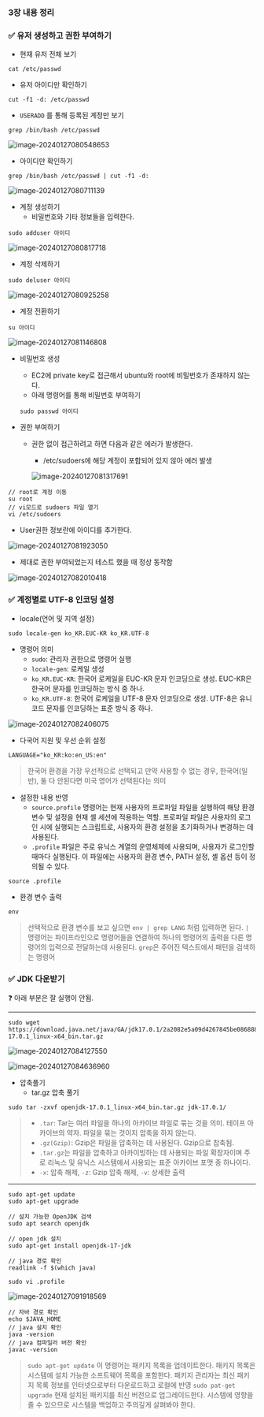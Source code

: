 ### 3장 내용 정리

### ✅ 유저 생성하고 권한 부여하기

- 현재 유저 전체 보기

```ubuntu
cat /etc/passwd
```

- 유저 아이디만 확인하기

```
cut -f1 -d: /etc/passwd
```

- `USERADD` 를 통해 등록된 계정만 보기

```
grep /bin/bash /etc/passwd
```



![image-20240127080548653](assets/image-20240127080548653.png)

- 아이디만 확인하기

```
grep /bin/bash /etc/passwd | cut -f1 -d:
```

![image-20240127080711139](assets/image-20240127080711139.png)

- 계정 생성하기
  - 비밀번호와 기타 정보들을 입력한다.

```
sudo adduser 아이디
```

![image-20240127080817718](assets/image-20240127080817718.png)

- 계정 삭제하기

```
sudo deluser 아이디
```

![image-20240127080925258](assets/image-20240127080925258.png)

- 계정 전환하기

```
su 아이디
```

![image-20240127081146808](assets/image-20240127081146808.png)

- 비밀번호 생성

  - EC2에 private key로 접근해서 ubuntu와 root에 비밀번호가 존재하지 않는다.
  - 아래 명령어를 통해 비밀번호 부여하기

  ```
  sudo passwd 아이디
  ```

- 권한 부여하기

  - 권한 없이 접근하려고 하면 다음과 같은 에러가 발생한다.

    - /etc/sudoers에 해당 계정이 포함되어 있지 않아 에러 발생

    ![image-20240127081317691](assets/image-20240127081317691.png)

```
// root로 계정 이동
su root
// vi모드로 sudoers 파일 열기
vi /etc/sudoers
```

- User권한 정보란에 아이디를 추가한다.

![image-20240127081923050](assets/image-20240127081923050.png)

- 제대로 권한 부여되었는지 테스트 했을 때 정상 동작함

![image-20240127082010418](assets/image-20240127082010418.png)

### ✅ 계정별로 UTF-8 인코딩 설정

- locale(언어 및 지역 설정)

```
sudo locale-gen ko_KR.EUC-KR ko_KR.UTF-8
```

- 명령어 의미
  - `sudo`: 관리자 권한으로 명령어 실행
  - `locale-gen`: 로케일 생성
  - `ko_KR.EUC-KR`: 한국어 로케일을 EUC-KR 문자 인코딩으로 생성. EUC-KR은 한국어 문자를 인코딩하는 방식 중 하나.
  - `ko_KR.UTF-8`: 한국어 로케일을 UTF-8 문자 인코딩으로 생성. UTF-8은 유니코드 문자를 인코딩하는 표준 방식 중 하나.

![image-20240127082406075](assets/image-20240127082406075.png)

- 다국어 지원 및 우선 순위 설정

```
LANGUAGE="ko_KR:ko:en_US:en"
```

> 한국어 환경을 가장 우선적으로 선택되고 만약 사용할 수 없는 경우, 한국어(일반), 둘 다 안된다면 미국 영어가 선택된다는 의미

- 설정한 내용 반영
  - `source.profile` 명령어는 현재 사용자의 프로파일 파일을 실행하여 해당 환경 변수 및 설정을 현재 셸 세션에 적용하는 역할. 프로파일 파일은 사용자의 로그인 시에 실행되는 스크립트로, 사용자의 환경 설정을 초기화하거나 변경하는 데 사용된다.
  - `.profile` 파일은 주로 유닉스 계열의 운영체제에 사용되며, 사용자가 로그인할 때마다 실행된다. 이 파일에는 사용자의 환경 변수, PATH 설정, 셸 옵션 등이 정의될 수 있다.

```
source .profile
```

- 환경 변수 출력

```
env
```

> 선택적으로 환경 변수를 보고 싶으면 `env | grep LANG` 처럼 입력하면 된다.
> `|` 명령어는 파이프라인으로 명령어들을 연결하여 하나의 명령어의 출력을 다른 명령어의 입력으로 전달하는데 사용된다.
> `grep`은 주어진 텍스트에서 패턴을 검색하는 명령어



### ✅ JDK 다운받기

❓ 아래 부분은 잘 실행이 안됨.

---

```
sudo wget https://download.java.net/java/GA/jdk17.0.1/2a2082e5a09d4267845be086888add4f/12/GPL/openjdk-17.0.1_linux-x64_bin.tar.gz
```



![image-20240127084127550](assets/image-20240127084127550.png)

![image-20240127084636960](assets/image-20240127084636960.png)

- 압축풀기
  - tar.gz 압축 풀기

```
sudo tar -zxvf openjdk-17.0.1_linux-x64_bin.tar.gz jdk-17.0.1/
```

> - `.tar`: Tar는 여러 파일을 하나의 아카이브 파일로 묶는 것을 의미. 테이프 아카이브의 약자. 파일을 묶는 것이지 압축을 하지 않는다.
> - `.gz(Gzip)`: Gzip은 파일을 압축하는 데 사용된다. Gzip으로 찹축됨.
> - `.tar.gz`는 파일을 압축하고 아카이빙하는 데 사용되는 파일 확장자이며 주로 리눅스 및 유닉스 시스템에서 사용되는 표준 아카이브 포맷 중 하나이다.
> - `-x`: 압축 해제, `-z`: Gzip 압축 해제, `-v`: 상세한 출력

---

```
sudo apt-get update
sudo apt-get upgrade

// 설치 가능한 OpenJDK 검색
sudo apt search openjdk

// open jdk 설치
sudo apt-get install openjdk-17-jdk

// java 경로 확인
readlink -f $(which java)

sudo vi .profile
```

![image-20240127091918569](assets/image-20240127091918569.png)

```
// 자바 경로 확인
echo $JAVA_HOME
// java 설치 확인
java -version
// java 컴파일러 버전 확인
javac -version
```

> `sudo apt-get update` 이 명령어는 패키지 목록을 업데이트한다. 패키지 목록은 시스템에 설치 가능한 소프트웨어 목록을 포함한다. 패키지 관리자는 최신 패키지 목록 정보를 인터넷으로부터 다운로드하고 로컬에 반영
> `sudo pat-get upgrade` 현재 설치된 패키지를 최신 버전으로 업그레이드한다. 시스템에 영향을 줄 수 있으므로 시스템을 백업하고 주의깊게 살펴봐야 한다.